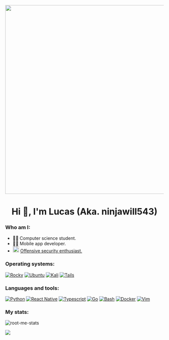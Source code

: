 <p align="center">
  <img src="https://media.tenor.com/0Akz_GWDQyQAAAAC/star-wars-hello-there.gif" width="600">
</p>

<h1 align="center">Hi 👋, I'm Lucas (Aka. ninjawill543)</h1>

<h3>Who am I:</h3>

<ul>
  <li>👨‍🎓 Computer science student.</li>
  <li>👨‍💻 Mobile app developer.</li>
  <li><animated-image style="width: 24px;"><a href="https://i.giphy.com/13HBDT4QSTpveU.webp" ><img src="https://i.giphy.com/13HBDT4QSTpveU.webp" height="20" style="max-width: 100%; display: inline-block;" data-target="animated-image.originalImage"></a>
</animated-image><a href="https://www.root-me.org/ninjawill543">Offensive security enthusiast.</a></li>
</ul>

<h3>Operating systems:</h3>

<p>
  <a href="https://rockylinux.org/"><img src="https://img.shields.io/badge/Rocky%20Linux-10B981?style=for-the-badge&logo=rockylinux&logoColor=FFFFFF" alt="Rocky"></a>
  <a href="https://ubuntu.com/"><img src="https://img.shields.io/badge/Ubuntu-E95420?style=for-the-badge&logo=ubuntu&logoColor=white" alt="Ubuntu"></a>
  <a href="https://www.kali.org/"><img src="https://img.shields.io/badge/Kali-557C94?style=for-the-badge&logo=kali-linux&logoColor=white" alt="Kali"></a>
  <a href="https://tails.boum.org/"><img src="https://img.shields.io/badge/Tails%20-56347C?&style=for-the-badge&logo=tails&logoColor=white" alt="Tails"></a>

</p>

<h3>Languages and tools:</h3>

<p>
  <a href="https://www.python.org/"><img src="https://img.shields.io/badge/Python-FFD43B?style=for-the-badge&logo=python&logoColor=blue" alt="Python"></a>
  <a href="https://reactnative.dev/"><img src="https://img.shields.io/badge/React_Native-20232A?style=for-the-badge&logo=react&logoColor=61DAFB" alt="React Native"></a>
  <a href="https://www.typescriptlang.org/"><img src="https://img.shields.io/badge/TypeScript-007ACC?style=for-the-badge&logo=typescript&logoColor=white" alt="Typescript"></a>
  <a href="https://go.dev/"><img src="https://img.shields.io/badge/Go-00ADD8?style=for-the-badge&logo=go&logoColor=white" alt="Go"></a>
  <a href="https://www.gnu.org/software/bash/"><img src="https://img.shields.io/badge/Bash-121011?style=for-the-badge&logo=gnu-bash&logoColor=white" alt="Bash"></a>
  <a href="https://www.docker.com/"><img src="https://img.shields.io/badge/Docker-2CA5E0?style=for-the-badge&logo=docker&logoColor=white" alt="Docker"></a>
  <a href="https://www.vim.org/"><img src="https://img.shields.io/badge/VIM-%2311AB00.svg?&style=for-the-badge&logo=vim&logoColor=white" alt="Vim"></a>
</p>

<h3>My stats:</h3>

![root-me-stats](https://root-me-diff.vercel.app/rm-gh?nickname=ninjawill543&gstats=show)

![](https://github-readme-stats.vercel.app/api/top-langs/?username=ninjawill543&theme=vue-dark&hide_border=true&include_all_commits=true&count_private=true&layout=donut)
